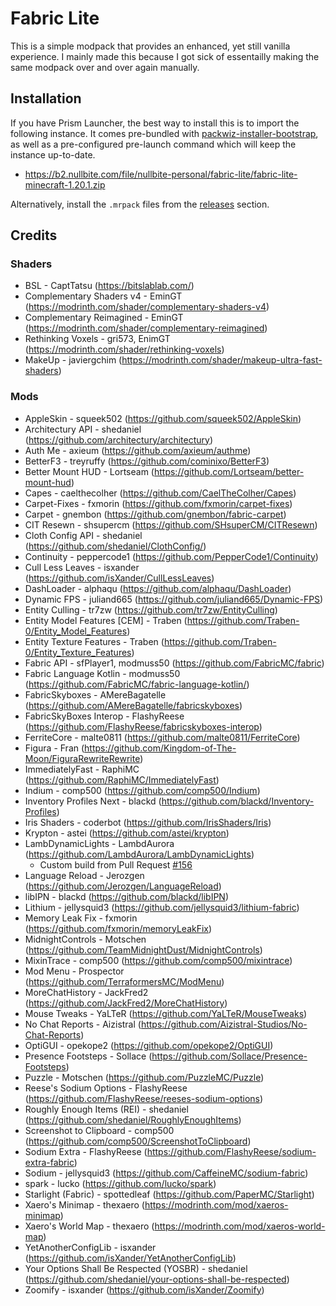 # Fabric Lite
This is a simple modpack that provides an enhanced, yet still vanilla
experience. I mainly made this because I got sick of essentailly making the
same modpack over and over again manually.

## Installation
If you have Prism Launcher, the best way to install this is to import the
following instance. It comes pre-bundled with
[packwiz-installer-bootstrap](https://github.com/packwiz/packwiz-installer-bootstrap),
as well as a pre-configured pre-launch command which will keep the instance
up-to-date.
- https://b2.nullbite.com/file/nullbite-personal/fabric-lite/fabric-lite-minecraft-1.20.1.zip

Alternatively, install the `.mrpack` files from the [releases](https://gitea.protogen.io/nullbite/fabric-lite/releases) section.

## Credits
### Shaders
- BSL - CaptTatsu (https://bitslablab.com/)
- Complementary Shaders v4 - EminGT (https://modrinth.com/shader/complementary-shaders-v4)
- Complementary Reimagined - EminGT (https://modrinth.com/shader/complementary-reimagined)
- Rethinking Voxels - gri573, EnimGT (https://modrinth.com/shader/rethinking-voxels)
- MakeUp - javiergchim (https://modrinth.com/shader/makeup-ultra-fast-shaders)

### Mods
- AppleSkin - squeek502 (https://github.com/squeek502/AppleSkin)
- Architectury API - shedaniel (https://github.com/architectury/architectury)
- Auth Me - axieum (https://github.com/axieum/authme)
- BetterF3 - treyruffy (https://github.com/cominixo/BetterF3)
- Better Mount HUD - Lortseam (https://github.com/Lortseam/better-mount-hud)
- Capes - caelthecolher (https://github.com/CaelTheColher/Capes)
- Carpet-Fixes - fxmorin (https://github.com/fxmorin/carpet-fixes)
- Carpet - gnembon (https://github.com/gnembon/fabric-carpet)
- CIT Resewn - shsupercm (https://github.com/SHsuperCM/CITResewn)
- Cloth Config API - shedaniel (https://github.com/shedaniel/ClothConfig/)
- Continuity - peppercode1 (https://github.com/PepperCode1/Continuity)
- Cull Less Leaves - isxander (https://github.com/isXander/CullLessLeaves)
- DashLoader - alphaqu (https://github.com/alphaqu/DashLoader)
- Dynamic FPS - juliand665 (https://github.com/juliand665/Dynamic-FPS)
- Entity Culling - tr7zw (https://github.com/tr7zw/EntityCulling)
- Entity Model Features [CEM] - Traben (https://github.com/Traben-0/Entity_Model_Features)
- Entity Texture Features - Traben (https://github.com/Traben-0/Entity_Texture_Features)
- Fabric API - sfPlayer1, modmuss50 (https://github.com/FabricMC/fabric)
- Fabric Language Kotlin - modmuss50 (https://github.com/FabricMC/fabric-language-kotlin/)
- FabricSkyboxes - AMereBagatelle (https://github.com/AMereBagatelle/fabricskyboxes)
- FabricSkyBoxes Interop - FlashyReese (https://github.com/FlashyReese/fabricskyboxes-interop)
- FerriteCore - malte0811 (https://github.com/malte0811/FerriteCore)
- Figura - Fran (https://github.com/Kingdom-of-The-Moon/FiguraRewriteRewrite)
- ImmediatelyFast - RaphiMC (https://github.com/RaphiMC/ImmediatelyFast)
- Indium - comp500 (https://github.com/comp500/Indium)
- Inventory Profiles Next - blackd (https://github.com/blackd/Inventory-Profiles)
- Iris Shaders - coderbot (https://github.com/IrisShaders/Iris)
- Krypton - astei (https://github.com/astei/krypton)
- LambDynamicLights - LambdAurora (https://github.com/LambdAurora/LambDynamicLights)
	- Custom build from Pull Request [#156](https://github.com/LambdAurora/LambDynamicLights/pull/156)
- Language Reload - Jerozgen (https://github.com/Jerozgen/LanguageReload)
- libIPN - blackd (https://github.com/blackd/libIPN)
- Lithium - jellysquid3 (https://github.com/jellysquid3/lithium-fabric)
- Memory Leak Fix - fxmorin (https://github.com/fxmorin/memoryLeakFix)
- MidnightControls - Motschen (https://github.com/TeamMidnightDust/MidnightControls)
- MixinTrace - comp500 (https://github.com/comp500/mixintrace)
- Mod Menu - Prospector (https://github.com/TerraformersMC/ModMenu)
- MoreChatHistory - JackFred2 (https://github.com/JackFred2/MoreChatHistory)
- Mouse Tweaks - YaLTeR (https://github.com/YaLTeR/MouseTweaks)
- No Chat Reports - Aizistral (https://github.com/Aizistral-Studios/No-Chat-Reports)
- OptiGUI - opekope2 (https://github.com/opekope2/OptiGUI)
- Presence Footsteps - Sollace (https://github.com/Sollace/Presence-Footsteps)
- Puzzle - Motschen (https://github.com/PuzzleMC/Puzzle)
- Reese's Sodium Options - FlashyReese (https://github.com/FlashyReese/reeses-sodium-options)
- Roughly Enough Items (REI) - shedaniel (https://github.com/shedaniel/RoughlyEnoughItems)
- Screenshot to Clipboard - comp500 (https://github.com/comp500/ScreenshotToClipboard)
- Sodium Extra - FlashyReese (https://github.com/FlashyReese/sodium-extra-fabric)
- Sodium - jellysquid3 (https://github.com/CaffeineMC/sodium-fabric)
- spark - lucko (https://github.com/lucko/spark)
- Starlight (Fabric) - spottedleaf (https://github.com/PaperMC/Starlight)
- Xaero's Minimap - thexaero (https://modrinth.com/mod/xaeros-minimap)
- Xaero's World Map - thexaero (https://modrinth.com/mod/xaeros-world-map)
- YetAnotherConfigLib - isxander (https://github.com/isXander/YetAnotherConfigLib)
- Your Options Shall Be Respected (YOSBR) - shedaniel (https://github.com/shedaniel/your-options-shall-be-respected)
- Zoomify - isxander (https://github.com/isXander/Zoomify)
